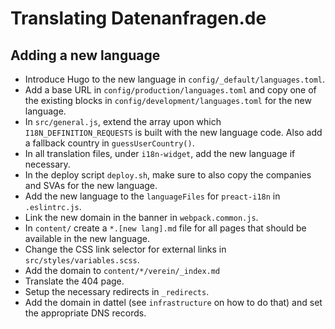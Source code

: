 # Translating Datenanfragen.de

## Adding a new language

* Introduce Hugo to the new language in `config/_default/languages.toml`.
* Add a base URL in `config/production/languages.toml` and copy one of the existing blocks in `config/development/languages.toml` for the new language.
* In `src/general.js`, extend the array upon which `I18N_DEFINITION_REQUESTS` is built with the new language code. Also add a fallback country in `guessUserCountry()`.
* In all translation files, under `i18n-widget`, add the new language if necessary.
* In the deploy script `deploy.sh`, make sure to also copy the companies and SVAs for the new language.
* Add the new language to the `languageFiles` for `preact-i18n` in `.eslintrc.js`.
* Link the new domain in the banner in `webpack.common.js`.
* In `content/` create a `*.[new lang].md` file for all pages that should be available in the new language.
* Change the CSS link selector for external links in `src/styles/variables.scss`.
* Add the domain to `content/*/verein/_index.md`
* Translate the 404 page.
* Setup the necessary redirects in `_redirects`.
* Add the domain in dattel (see `infrastructure` on how to do that) and set the appropriate DNS records.
